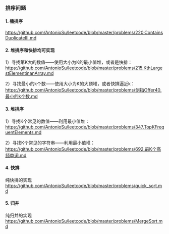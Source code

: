 ### **排序问题**  

#### 1. 桶排序

https://github.com/AntonioSu/leetcode/blob/master/problems/220.ContainsDuplicateIII.md

#### 2. 堆排序和快排均可实现

1）寻找第K大的数值——使用大小为K的最小值堆，或者是快排：https://github.com/AntonioSu/leetcode/blob/master/problems/215.KthLargestElementinanArray.md 

2）寻找最小的k个数——使用大小为K的大顶堆，或者快排逼近k：https://github.com/AntonioSu/leetcode/blob/master/problems/剑指Offer40.最小的k个数.md

#### 3. 堆排序

1）寻找K个常见的数值——利用最小值堆：https://github.com/AntonioSu/leetcode/blob/master/problems/347.TopKFrequentElements.md   

2）寻找K个常见的字符串——利用最小值堆：https://github.com/AntonioSu/leetcode/blob/master/problems/692.前K个高频单词.md

#### 4. 快排

纯快排的实现 https://github.com/AntonioSu/leetcode/blob/master/problems/quick_sort.md

#### 5. 归并

纯归并的实现 https://github.com/AntonioSu/leetcode/blob/master/problems/MergeSort.md